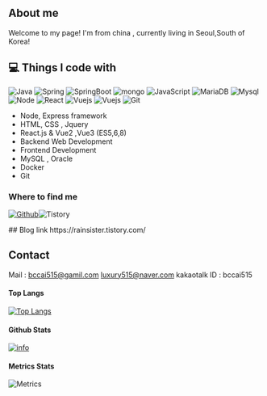 
## About me

Welcome to my page! I'm from china , currently living in Seoul,South of Korea!

## 💻 Things I code with

<p>
<img alt="Java" src="https://img.shields.io/badge/Java-35495E?style=for-the-badge&logo=java&logoColor=white"/> 
<img alt="Spring" src="https://img.shields.io/badge/Spring%20-6DB33F.svg?&style=for-the-badge&logo=Spring&logoColor=white" />
<img alt="SpringBoot" src="https://img.shields.io/badge/SpringBoot%20-6DB33F.svg?&style=for-the-badge&logo=springboot&logoColor=white"/>
<img alt="mongo" src="https://img.shields.io/badge/MongoDB%20-47A248?&style=for-the-badge&logo=MongoDB&logoColor=white"/>
<img alt="JavaScript" src="https://img.shields.io/badge/javascript%20-%23323330.svg?&style=for-the-badge&logo=javascript&logoColor=%23F7DF1E"/>
<img alt="MariaDB" src="https://shields.io/badge/MariaDB%20-003545.svg?logo=MariaDB&style=for-the-badge&logoColor=white"/>
<img alt="Mysql" src="https://shields.io/badge/MariaDB%20-4479A1.svg?logo=MySQL&style=for-the-badge&logoColor=white&labelColor=red"/>
<img alt="Node" src="https://img.shields.io/badge/node.js-339933?style=for-the-badge&logo=Node.js&logoColor=white">
<img alt="React" src="https://img.shields.io/badge/react.js-35495E?style=for-the-badge&logo=react"/>
<img alt="Vuejs" src="https://img.shields.io/badge/Vue.js-35495E?style=for-the-badge&logo=vuedotjs"/>
<img alt="Vuejs" src="https://img.shields.io/badge/Docker-white?style=for-the-badge&logo=docker"/>
<img alt="Git" src="https://img.shields.io/badge/Git-white?style=for-the-badge&logo=git"/>
</p>

- Node, Express framework
- HTML, CSS , Jquery
- React.js & Vue2 ,Vue3 (ES5,6,8)
- Backend Web Development
- Frontend Development
- MySQL , Oracle
- Docker
- Git
<h3>Where to find me</h3>
<p><a href="https://github.com/luxury515" target="_blank"><img alt="Github" src="https://img.shields.io/badge/GitHub-%2312100E.svg?&style=for-the-badge&logo=Github&logoColor=white" /></a><img alt="Tistory" src="https://img.shields.io/badge/tistory-white.svg?&style=for-the-badge&logo=tistory&logoColor=black" /></a>
</p>
## Blog link
https://rainsister.tistory.com/

## Contact
Mail : bccai515@gamil.com luxury515@naver.com
kakaotalk ID : bccai515
#### Top Langs
[![Top Langs](https://github-readme-stats.vercel.app/api/top-langs/?username=luxury515&layout=compact)](https://github.com/luxury515/github-readme-stats)
#### Github Stats
[![info](https://github-readme-stats.vercel.app/api?username=luxury515&count_private=true&show_icons=true&line_height=25&theme=radical)](https://github.com/luxury515/github-readme-stats)

#### Metrics Stats
![Metrics](https://metrics.lecoq.io/luxury515?template=classic&base=header%2C%20activity%2C%20community%2C%20repositories%2C%20metadata&base.indepth=false&base.hireable=false&base.skip=false&config.timezone=Asia%2FSeoul)

